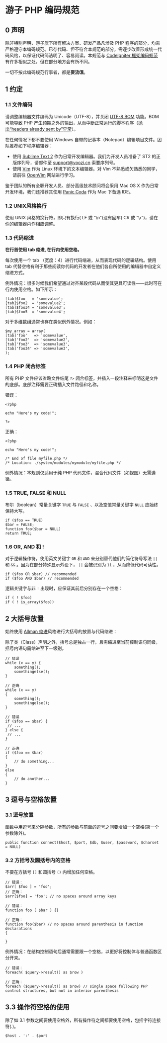 # 游子 PHP 编码规范

## 0 声明

除非特别声明，游子旗下所有解决方案、研发产品凡涉及 PHP 程序的部分，均需严格遵守本编码规范。已存代码、但不符合本规范的部分，需逐步改善形成统一代码风格，以保证代码简洁明了、容易阅读。本规范与 [CodeIgniter 框架编码规范](http://codeigniter.org.cn/user_guide/general/styleguide.html)有许多相似之处，但在部分地方会有所不同。

一切不按此编码规范行事者，都是**耍流氓**。

## 1 约定

### 1.1 文件编码

请调整编辑器文件编码为 Unicode（UTF-8），并关闭 [UTF-8 BOM](http://en.wikipedia.org/wiki/Byte_order_mark) 功能。BOM 可能导致 PHP 产生预期之外的输出，从而中断正常运行的脚本程序（[抛出“headers already sent by”异常](http://stackoverflow.com/questions/8028957/headers-already-sent-by-php)）。

在任何情况下都不要使用 Windows 自带的记事本（Notepad）编辑项目文件。团队推荐如下程序编辑器：

* 使用 [Sublime Text 2](http://www.sublimetext.com/2) 作为日常开发编辑器。我们为开发人员准备了 ST2 的正版序列号，请邮件至 [support@yoozi.cn](support@yoozi.cn) 索要序列号。
* 使用 [Vim](http://www.vim.org/download.php) 作为 Linux 环境下的文本编辑器。对 Vim 不熟悉或欠熟悉的同学，请前往 [OpenVim](http://www.openvim.com/tutorial.html) 网站进行学习。

鉴于团队的所有全职开发人员、部分高级技术顾问将会采用 Mac OS X 作为日常开发环境，我们还推荐其使用 [Panic Coda](http://panic.com/coda/) 作为 Mac 下备选 IDE。

### 1.2 UNIX风格换行

使用 UNIX 风格的换行符，即只有换行( LF 或 “\n”)没有回车( CR 或 “\r”)，请在你的编辑器内作相应调整。

### 1.3 代码缩进

**在行首使用 tab 缩进, 在行内使用空格。**

每次使用一个 tab （宽度：4）进行代码缩进，从而表现代码的逻辑结构。使用 tab 代替空格有利于那些阅读你代码的开发者在他们各自所使用的编辑器中自定义缩进方式。

例外情况：很多时候我们希望通过对齐某段代码从而使其更具可读性——此时可在行内使用空格。如下所示：


```
[tab]$foo   = 'somevalue';
[tab]$foo2  = 'somevalue2';
[tab]$foo34 = 'somevalue3';
[tab]$foo5  = 'somevalue4';
```

对于多维数组通常也存在类似例外情况。例如：

```
$my_array = array(
[tab]'foo'   => 'somevalue',
[tab]'foo2'  => 'somevalue2',
[tab]'foo3'  => 'somevalue3',
[tab]'foo34' => 'somevalue3',
);
```

### 1.4 PHP 闭合标签

所有 PHP 文件应该省略文件结尾 `?>` 闭合标签，并插入一段注释来标明这是文件的底部。底部注释需要正确插入文件路径和名称。

错误：

```
<?php

echo "Here's my code!";

?>
```

正确：

```
<?php

echo "Here's my code!";

/* End of file myfile.php */
/* Location: ./system/modules/mymodule/myfile.php */
```

例外情况：本规则仅适用于纯 PHP 代码文件，混合代码文件（如视图）无需遵循。

### 1.5 TRUE, FALSE 和 NULL

布尔（boolean）常量关键字 `TRUE` 与 `FALSE` 、以及空值常量关键字 `NULL` 应始终保持大写。

```
if ($foo == TRUE)
$bar = FALSE;
function foo($bar = NULL)
return TRUE;
```

### 1.6 OR, AND 和 !

对于逻辑操作符，使用英文关键字 `OR` 和 `AND` 来分别替代他们的简化符号写法 `||` 和 `&&` 。因为在部分特殊显示外设下， `||` 会被识别为 `11` ，从而降低代码可读性。

```
if ($foo OR $bar) // recommended
if ($foo AND $bar) // recommended
```

逻辑关键字与非 `!` 出现时，应保证其前后分别存在一个空格：

```
if ( ! $foo)
if ( ! is_array($foo))
```

## 2 大括号放置

始终使用 [Allman 缩进](http://en.wikipedia.org/wiki/Indent_style#Allman_style)风格进行大括号的放置与代码缩进：

除了类（Class）声明之外，括号总是独占一行，且需缩进至当前控制语句同级，括号内语句需缩进至下一级别。

```
// 错误
while (x == y) {
    something();
    somethingelse();
}

// 正确
while (x == y)
{
    something();
    somethingelse();
}

// 错误
if ($foo == $bar) {
 // ...
} else {
 // ...
}

// 正确
if ($foo == $bar)
{
	// do something...
}
else
{
	// do another...
}
```

## 3 逗号与空格放置

### 3.1 逗号放置

函数中用逗号来分隔参数，所有的参数与前面的逗号之间要增加一个空格(第一个参数除外)。

```
public function connect($host, $port, $db, $user, $password, $charset = NULL)
```

### 3.2 方括号及圆括号内的空格

不要在方括号 `[]` 和圆括号 `()` 内增加任何空格。

```
// 错误：
$arr[ $foo ] = 'foo';
// 正确：
$arr[$foo] = 'foo'; // no spaces around array keys

// 错误：
function foo ( $bar ) {}

// 正确：
function foo($bar) // no spaces around parenthesis in function declarations
{

}
```

例外情况：在结构控制语句后通常需要跟一个空格，以更好将控制体与普通函数区分开来。

```
// 错误：
foreach( $query->result() as $row )

// 正确：
foreach ($query->result() as $row) // single space following PHP control structures, but not in interior parenthesis
```

## 3.3 操作符空格的使用

除了如 3.1 参数之间要使用空格外，所有操作符之间都要使用空格，包括字符连接符(.)。

```
$host . ':' . $port
```